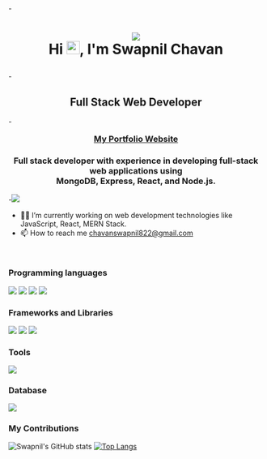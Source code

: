 -<h1 align="center">
    <img src="https://cdna.artstation.com/p/assets/images/images/029/049/266/original/ricardo-braga-typing.gif?1596300272" > </br>
    Hi <img src='https://github.com/UtkarshPathrabe/UtkarshPathrabe/blob/main/assets/wave.gif?raw=true' height='26' alt='there'>, I'm Swapnil Chavan
</h1>
- <h2 align="center">Full Stack Web Developer</h2>
- <h3 align='center' style='margin: 16px 4px;'>
    <a href='https://swapnilchavan13.github.io/'>My Portfolio Website</a>
</h3>

<h3 align="center">
   Full stack developer with experience in developing full-stack web applications using </br>
   MongoDB, Express, React, and Node.js.
</h3>
-<img src="https://www.approvedcourse.com/wp-content/uploads/2021/06/Full-Stack-Developer.png" />
    
- 👨‍💻 I’m currently working on web development technologies like JavaScript, React, MERN Stack.
- 📫 How to reach me chavanswapnil822@gmail.com
<br/>
<h3>Programming languages</h3>
<p>
  <img src="https://img.shields.io/badge/HTML5-E34F26?style=for-the-badge&logo=html5&logoColor=white" />
  <img src="https://img.shields.io/badge/CSS3-1572B6?style=for-the-badge&logo=css3&logoColor=white" />
  <img src="https://img.shields.io/badge/JavaScript-323330?style=for-the-badge&logo=javascript&logoColor=F7DF1E" />
  <img src="https://img.shields.io/badge/json-5E5C5C?style=for-the-badge&logo=json&logoColor=white" />
</p>
<h3>Frameworks and Libraries</h3>
<p>
  <img src="https://img.shields.io/badge/Node.js-339933?style=for-the-badge&logo=nodedotjs&logoColor=white" />
  <img src="https://img.shields.io/badge/React-20232A?style=for-the-badge&logo=react&logoColor=61DAFB" />
  <img src="https://img.shields.io/badge/AngularJS-E23237?style=for-the-badge&logo=angularjs&logoColor=white" />
</p>
<h3>Tools</h3>
<p>
  <img src="https://img.shields.io/badge/Visual_Studio_Code-0078D4?style=for-the-badge&logo=visual%20studio%20code&logoColor=white" />
<p>
<h3>Database</h3>
<p>
  <img src="https://img.shields.io/badge/MongoDB-4EA94B?style=for-the-badge&logo=mongodb&logoColor=white" />
</p>
  
<h3>My Contributions</h3>

![Swapnil's GitHub stats](https://github-readme-stats.vercel.app/api?username=swapnilchavan13&show_icons=true&theme=radical)
[![Top Langs](https://github-readme-stats.vercel.app/api/top-langs/?username=swapnilchavan13)](https://github.com/swapnilchavan13/github-readme-stats)
